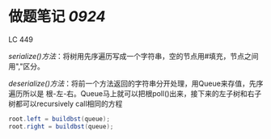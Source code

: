 # 做题笔记 *0924*
LC 449

*serialize()方法*：将树用先序遍历写成一个字符串，空的节点用#填充，节点之间用","区分。

*deserialize()方法*：将前一个方法返回的字符串分开处理，用Queue来存值，先序遍历所以是 根-左-右。Queue马上就可以把根poll()出来，接下来的左子树和右子树都可以recursively call相同的方程

```java
root.left = buildbst(queue);
root.right = buildbst(queue);
```